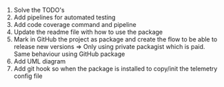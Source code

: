 1. Solve the TODO's
2. Add pipelines for automated testing
3. Add code coverage command and pipeline
4. Update the readme file with how to use the package
5. Mark in GitHub the project as package and create the flow to be able to release new versions  => Only using private packagist which is paid. Same behaviour using GitHub package
6. Add UML diagram
7. Add git hook so when the package is installed to copy/init the telemetry config file
